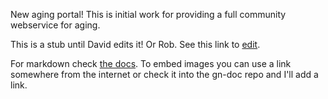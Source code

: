 New aging portal! This is initial work for providing a full community webservice for aging.

This is a stub until David edits it! Or Rob. See this link to [edit](https://github.com/genenetwork/gn-docs/edit/master/general/brand/aging/home.md).

For markdown check [the docs](https://commonmark.org/help/). To embed images you can use a link somewhere from the internet or check it into the gn-doc repo and I'll add a link.
